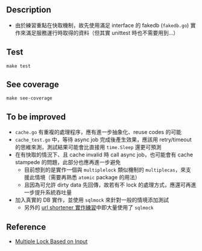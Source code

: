 ## Description
- 由於練習重點在快取機制，故先使用滿足 interface 的 fakedb (`fakedb.go`) 實作來滿足服務運行時取得的資料（但其實 unittest 時也不需要用到...）

## Test
`make test`

## See coverage
`make see-coverage`

## To be improved
- `cache.go` 有重複的處理程序，應有進一步抽象化、reuse codes 的可能
- `cache_test.go` 中，等待 async job 完成後產生效果，應該用 retry/timeout 的思維來測，測試結果可能會比直接用 `time.Sleep` 還更可預測
- 在有快取的情況下、且 cache invalid 時 call async job，也可能會有 cache stampede 的問題，此部分也應再進一步避免
  - 目前想到的是實作一個與 `multiplelock` 類似機制的 `multiplecas`，來支援此情境（需要再熟悉 `atomic` package 的用法）
  - 且因為可允許 dirty data 先回傳，故若有不 lock 的處理方式，應還可再進一步提升系統吞吐量
- 加入真實的 DB 實作，並使用 `sqlmock` 來針對一般的情境添加測試
  - 另外的 [url shortener 實作練習](https://github.com/hjcian/urlshortener-go)中即大量使用了 `sqlmock`

## Reference
- [Multiple Lock Based on Input](https://medium.com/@kf99916/multiple-lock-based-on-input-in-golang-74931a3c8230)